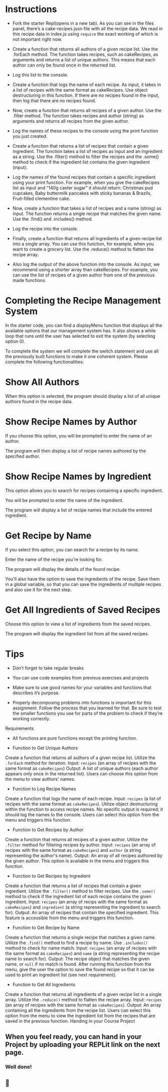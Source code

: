 # Instructions


- Fork the starter Repl(opens in a new tab). As you can see in the files panel, there’s a cake-recipes.json file with all the recipe data. We read in this recipe data in index.js using `require` the exact working of which is not important right now.


- Create a function that returns all authors of a given recipe list. Use the .forEach method. The function takes recipes, such as cakeRecipes, as arguments and returns a list of unique authors. This means that each author can only be found once in the returned list. 


- Log this list to the console.


- Create a function that logs the name of each recipe. As input, it takes in a list of recipes with the same format as cakeRecipes. Use object destructuring in this function. If there are no recipes found in the input, then log that there are no recipes found.


- Now, create a function that returns all recipes of a given author. Use the .filter method. The function takes recipes and author (string) as arguments and returns all recipes from the given author. 


- Log the names of these recipes to the console using the print function you just created.


- Create a function that returns a list of recipes that contain a given ingredient. The function takes a list of recipes as input and an ingredient as a string. Use the .filter() method to filter the recipes and the .some() method to check if the ingredient list contains the given ingredient (input). 


- Log the names of the found recipes that contain a specific ingredient using your print function. For example, when you give the cakeRecipes list as input and “140g caster sugar” it should return: Christmas pud cupcakes, Baby buttermilk pancakes with sticky bananas & Brazils, Fruit-filled clementine cake.


- Now, create a function that takes a list of recipes and a name (string) as input. The function returns a single recipe that matches the given name. Use the .find() and .includes() method. 


- Log the recipe into the console.


- Finally, create a function that returns all ingredients of a given recipe list into a single array. You can use this function, for example, when you want to create a grocery list. Use the .reduce() method to flatten the recipe array. 


- Also log the output of the above function into the console. As input, we recommend using a shorter array than cakeRecipes. For example, you can use the list of recipes of a given author from one of the previous made functions.

# Completing the Recipe Management System

In the starter code, you can find a displayMenu function that displays all the available options that our management system has. It also shows a while loop that runs until the user has selected to exit the system (by selecting option 0).

To complete the system we will complete the switch statement and use all the previously built functions to make it one coherent system. Please complete the following functionalities:




# Show All Authors

When this option is selected, the program should display a list of all unique authors found in the recipe data.




# Show Recipe Names by Author

If you choose this option, you will be prompted to enter the name of an author.

The program will then display a list of recipe names authored by the specified author.





# Show Recipe Names by Ingredient

This option allows you to search for recipes containing a specific ingredient.

You will be prompted to enter the name of the ingredient.

The program will display a list of recipe names that include the entered ingredient.






# Get Recipe by Name

If you select this option, you can search for a recipe by its name.

Enter the name of the recipe you're looking for.

The program will display the details of the found recipe.

You'll also have the option to save the ingredients of the recipe. Save them in a global variable, so that you can save the ingredients of multiple recipes and also use it for the next step. 




# Get All Ingredients of Saved Recipes

Choose this option to view a list of ingredients from the saved recipes.

The program will display the ingredient list from all the saved recipes.

# Tips



- Don’t forget to take regular breaks



- You can use code examples from previous exercises and projects



- Make sure to use good names for your variables and functions that describes it’s purpose.



- Properly decomposing problems into functions is important for this assignment. Follow the process that you learned for that. Be sure to test the smaller functions you use for parts of the problem to check if they’re working correctly.

Requirements



- All functions are pure functions except the printing function.



- Function to Get Unique Authors

Create a function that returns all authors of a given recipe list.
Utilize the `.forEach` method for iteration.
Input: `recipes` (an array of recipes with the same format as `cakeRecipes`)
Output: A list of unique authors (each author appears only once in the returned list).
Users can choose this option from the menu to view authors' names.


- Function to Log Recipe Names

Create a function that logs the name of each recipe.
Input: `recipes` (a list of recipes with the same format as `cakeRecipes`).
Utilize object destructuring within the function to access recipe names.
No specific output is required; it should log the names to the console.
Users can select this option from the menu and triggers this function.


- Function to Get Recipes by Author

Create a function that returns all recipes of a given author.
Utilize the `.filter` method for filtering recipes by author.
Input: `recipes` (an array of recipes with the same format as `cakeRecipes`) and `author` (a string representing the author's name).
Output: An array of all recipes authored by the given author.
This option is available in the menu and triggers this function.


- Function to Get Recipes by Ingredient

Create a function that returns a list of recipes that contain a given ingredient.
Utilize the `.filter()` method to filter recipes.
Use the `.some()` method to check if the ingredient list of each recipe contains the given ingredient.
Input: `recipes` (an array of recips with the same format as `cakeRecipes`) and `ingredient` (a string representing the ingredient to search for).
Output: An array of recipes that contain the specified ingredient.
This feature is accessible from the menu and triggers this function.


- Function to Get Recipe by Name

Create a function that returns a single recipe that matches a given name.
Utilize the `.find()` method to find a recipe by name.
Use `.includes()` method to check for name match.
Input: `recipes` (an array of recipes with the same format as `cakeRecipes`) and `name` (a string representing the recipe name to search for).
Output: The recipe object that matches the given name, or `null` if no match is found.
After running this function from the menu, give the user the option to save the found recipe so that it can be used to print an ingredient list (see next requirement).


- Function to Get All Ingredients

Create a function that returns all ingredients of a given recipe list in a single array.
Utilize the `.reduce()` method to flatten the recipe array.
Input: `recipes` (an array of recipes with the same format as `cakeRecipes`).
Output: An array containing all the ingredients from the recipe list.
Users can select this option from the menu to view the ingredient list from the recipes that are saved in the previous function.
Handing in your Course Project

## When you feel ready, you can hand in your Project by uploading your REPLit link on the next page. 

### Well done!

## 🎉 

